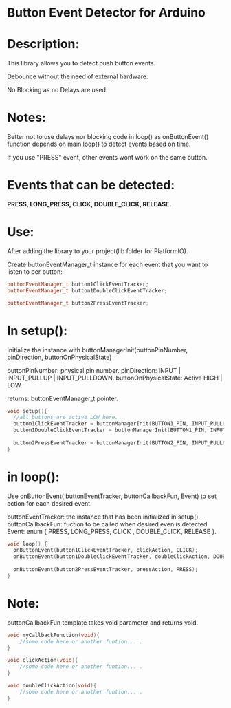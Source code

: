 # Button Event Detector for Arduino

# Description:
This library allows you to detect push button events.

Debounce without the need of external hardware.

No Blocking as no Delays are used.

# Notes:
Better not to use delays nor blocking code in loop() as onButtonEvent() function depends on main loop() to detect events based on time.

If you use "PRESS" event, other events wont work on the same button.

# Events that can be detected:
**PRESS, LONG_PRESS, CLICK, DOUBLE_CLICK, RELEASE.**


# Use:

After adding the library to your project(lib folder for PlatformIO).

Create buttonEventManager_t instance for each event that you want to listen to per button:

```c++
buttonEventManager_t button1ClickEventTracker;
buttonEventManager_t button1DoubleClickEventTracker;

buttonEventManager_t button2PressEventTracker;
```

# In setup():

Initialize the instance with buttonManagerInit(buttonPinNumber, pinDirection, buttonOnPhysicalState)

buttonPinNumber: physical pin number.
pinDirection: INPUT | INPUT_PULLUP | INPUT_PULLDOWN.
buttonOnPhysicalState: Active HIGH | LOW.

returns: buttonEventManager_t pointer.

```c++
void setup(){   
  //all buttons are active LOW here.   
  button1ClickEventTracker = buttonManagerInit(BUTTON1_PIN, INPUT_PULLUP, LOW);
  button1DoubleClickEventTracker = buttonManagerInit(BUTTON1_PIN, INPUT_PULLUP, LOW);
  
  button2PressEventTracker = buttonManagerInit(BUTTON2_PIN, INPUT_PULLUP, LOW);
}
```

# in loop():

Use onButtonEvent( buttonEventTracker, buttonCallbackFun, Event) to set action for each desired event.

buttonEventTracker: the instance that has been initialized in setup().
buttonCallbackFun: fuction to be called when desired even is detected.
Event: enum { PRESS, LONG_PRESS, CLICK , DOUBLE_CLICK, RELEASE }.

```c++
void loop() {
  onButtonEvent(button1ClickEventTracker, clickAction, CLICK);
  onButtonEvent(button1DoubleClickEventTracker, doubleClickAction, DOUBLE_CLICK);
  
  onButtonEvent(button2PressEventTracker, pressAction, PRESS);
}
```

# Note:
buttonCallbackFun template takes void parameter and returns void.

```c++
void myCallbackFunction(void){
    //some code here or another funtion... .  
}

void clickAction(void){
    //some code here or another funtion... .
}

void doubleClickAction(void){
    //some code here or another funtion... .
}
```
